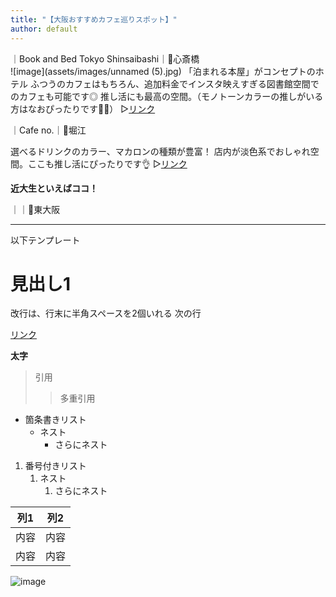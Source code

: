 ```yaml
---
title: "【大阪おすすめカフェ巡りスポット】"
author: default
---
```

｜Book and Bed Tokyo Shinsaibashi｜📍心斎橋  
![image](assets/images/unnamed (5).jpg)
「泊まれる本屋」がコンセプトのホテル
ふつうのカフェはもちろん、追加料金でインスタ映えすぎる図書館空間でのカフェも可能です◎
推し活にも最高の空間。（モノトーンカラーの推しがいる方はなおぴったりです🖤🤍）
▷[リンク](https://bookandbedtokyo.com/ja/shinsaibashi/)

｜Cafe no.｜📍堀江

選べるドリンクのカラー、マカロンの種類が豊富！
店内が淡色系でおしゃれ空間。ここも推し活にぴったりです👌
▷[リンク](https://cafeno.jp/)


**近大生といえばココ！**　　

｜｜📍東大阪


---

以下テンプレート

# 見出し1

改行は、行末に半角スペースを2個いれる
次の行

[リンク](https://cafeno.jp/)

**太字**

> 引用
>> 多重引用


- 箇条書きリスト
  - ネスト
    - さらにネスト


1. 番号付きリスト
   1. ネスト
      1. さらにネスト


| 列1  | 列2  |
|-----|-----|
| 内容  | 内容  |
| 内容  | 内容  |

![image](/GHPages_WebSite/assets/images/logo-150.png)
